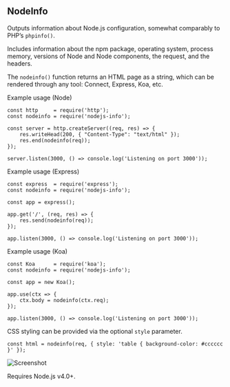 NodeInfo
--------

Outputs information about Node.js configuration, somewhat comparably to PHP’s `phpinfo()`.

Includes information about the npm package, operating system, process memory, versions of Node and 
Node components, the request, and the headers.

The `nodeinfo()` function returns an HTML page as a string, which can be rendered through any tool:
Connect, Express, Koa, etc.

Example usage (Node)

    const http     = require('http');
    const nodeinfo = require('nodejs-info');
    
    const server = http.createServer((req, res) => {
        res.writeHead(200, { "Content-Type": "text/html" });
        res.end(nodeinfo(req));
    });
    
    server.listen(3000, () => console.log('Listening on port 3000'));

Example usage (Express)

    const express  = require('express');
    const nodeinfo = require('nodejs-info');

    const app = express();

    app.get('/', (req, res) => {
        res.send(nodeinfo(req));
    });

    app.listen(3000, () => console.log('Listening on port 3000'));

Example usage (Koa)

    const Koa      = require('koa');
    const nodeinfo = require('nodejs-info');

    const app = new Koa();

    app.use(ctx => {
        ctx.body = nodeinfo(ctx.req);
    });

    app.listen(3000, () => console.log('Listening on port 3000'));

CSS styling can be provided via the optional `style` parameter.

    const html = nodeinfo(req, { style: 'table { background-color: #cccccc }' }); 

![Screenshot](nodejs-info.png)

Requires Node.js v4.0+.

